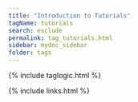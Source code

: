```yaml
---
title: "Introduction to Tutorials"
tagName: tutorials
search: exclude
permalink: tag_tutorials.html
sidebar: mydoc_sidebar
folder: tags
---
```

{% include taglogic.html %}

{% include links.html %}
